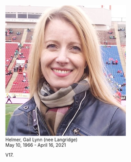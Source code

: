 <div class="photo-main">
  <img src="assets/img/gail-helmer-375x409.jpg" />
</div>

<div class="names">Helmer, Gail Lynn (nee Langridge)</div>
<div class="dates">May 10, 1966 - April 16, 2021</div>

<p>V17.</p>
